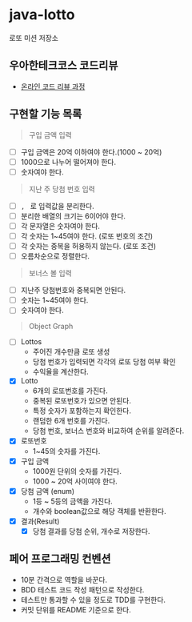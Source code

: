 # java-lotto

로또 미션 저장소

## 우아한테크코스 코드리뷰

- [온라인 코드 리뷰 과정](https://github.com/woowacourse/woowacourse-docs/blob/master/maincourse/README.md)

## 구현할 기능 목록

> 구입 금액 입력 

- [ ] 구입 금액은 20억 이하여야 한다.(1000 ~ 20억)
- [ ] 1000으로 나누어 떨어져야 한다.
- [ ] 숫자여야 한다.

> 지난 주 당첨 번호 입력
- [ ] `, ` 로 입력값을 분리한다.
- [ ] 분리한 배열의 크기는 6이어야 한다.
- [ ] 각 문자열은 숫자여야 한다. 
- [ ] 각 숫자는 1~45여야 한다. (로또 번호의 조건)
- [ ] 각 숫자는 중복을 허용하지 않는다. (로또 조건)
- [ ] 오름차순으로 정렬한다.

> 보너스 볼 입력

- [ ] 지난주 당첨번호와 중복되면 안된다.
- [ ] 숫자는 1~45여야 한다.
- [ ] 숫자여야 한다.

> Object Graph

- [ ] Lottos
  - 주어진 개수만큼 로또 생성
  - 당첨 번호가 입력되면 각각의 로또 당첨 여부 확인
  - 수익율을 계산한다.
- [x] Lotto
  - 6개의 로또번호를 가진다.
  - 중복된 로또번호가 있으면 안된다.
  - 특정 숫자가 포함하는지 확인한다.
  - 랜덤한 6개 번호를 가진다.
  - 당첨 번호, 보너스 번호와 비교하여 순위를 알려준다.
- [x] 로또번호
  - 1~45의 숫자를 가진다.
- [x] 구입 금액
  - 1000원 단위의 숫자를 가진다.
  - 1000 ~ 20억 사이여야 한다.
- [x] 당첨 금액 (enum)
  - 1등 ~ 5등의 금액을 가진다.
  - 개수와 boolean값으로 해당 객체를 반환한다.
- [x] 결과(Result)
  - [x] 당첨 결과를 당첨 순위, 개수로 저장한다.

## 페어 프로그래밍 컨벤션
- 10분 간격으로 역할을 바꾼다.
- BDD 테스트 코드 작성 패턴으로 작성한다.
- 테스트만 통과할 수 있을 정도로 TDD를 구현한다.
- 커밋 단위를 README 기준으로 한다.
